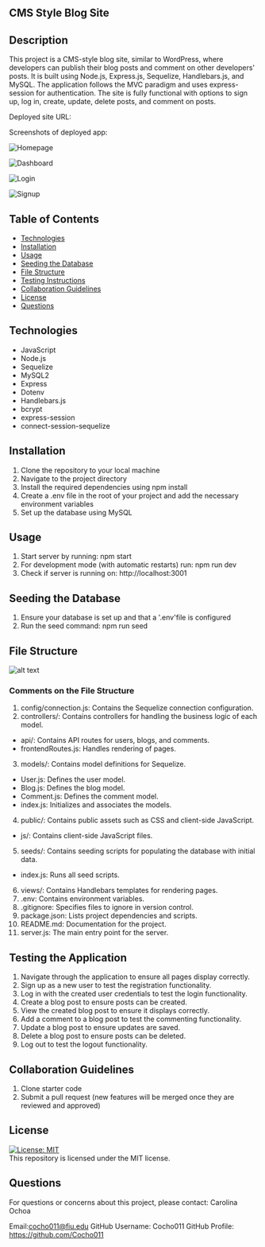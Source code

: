 ## CMS Style Blog Site

## Description

This project is a CMS-style blog site, similar to WordPress, where developers can publish their blog posts and comment on other developers' posts. It is built using Node.js, Express.js, Sequelize, Handlebars.js, and MySQL. The application follows the MVC paradigm and uses express-session for authentication. The site is fully functional with options to sign up, log in, create, update, delete posts, and comment on posts. 

Deployed site URL: 

Screenshots of deployed app: 

![Homepage](<tech_blog/assets/Tech Blog Home Screenshot.png>) 

![Dashboard](<tech_blog/assets/Tech Blog Dashboard and Create a New Post Screenshot.png>) 

![Login](<tech_blog/assets/Tech Blog Login Screenshot.png>) 

![Signup](<tech_blog/assets/Tech Blog Signup Screenshot.png>)



## Table of Contents


- [Technologies](#technologies)
- [Installation](#installation)
- [Usage](#usage)
- [Seeding the Database](#seeding-the-database)
- [File Structure](#file-structure)
- [Testing Instructions](#testing-instructions)
- [Collaboration Guidelines](#collaboration-guidelines)
- [License](#license)
- [Questions](#questions)

## Technologies

- JavaScript
- Node.js
- Sequelize
- MySQL2
- Express
- Dotenv
- Handlebars.js
- bcrypt
- express-session
- connect-session-sequelize

## Installation

1. Clone the repository to your local machine
2. Navigate to the project directory
3. Install the required dependencies using npm install
4. Create a .env file in the root of your project and add the necessary environment variables
5. Set up the database using MySQL

## Usage

1. Start server by running: npm start
2. For development mode (with automatic restarts) run: npm run dev
3. Check if server is running on: http://localhost:3001

## Seeding the Database

1. Ensure your database is set up and that a '.env'file is configured
2. Run the seed command: npm run seed

## File Structure

![alt text](<tech_blog/assets/File Structure for CMS Style Blog Site.png>)

### Comments on the File Structure

1. config/connection.js: Contains the Sequelize connection configuration.
2. controllers/: Contains controllers for handling the business logic of each model.
- api/: Contains API routes for users, blogs, and comments.
- frontendRoutes.js: Handles rendering of pages.
3. models/: Contains model definitions for Sequelize.
- User.js: Defines the user model.
- Blog.js: Defines the blog model.
- Comment.js: Defines the comment model.
- index.js: Initializes and associates the models.
4. public/: Contains public assets such as CSS and client-side JavaScript.
- js/: Contains client-side JavaScript files.
5. seeds/: Contains seeding scripts for populating the database with initial data.
- index.js: Runs all seed scripts.
6. views/: Contains Handlebars templates for rendering pages.
7. .env: Contains environment variables.
8. .gitignore: Specifies files to ignore in version control.
9. package.json: Lists project dependencies and scripts.
10. README.md: Documentation for the project.
11. server.js: The main entry point for the server.


## Testing the Application

1. Navigate through the application to ensure all pages display correctly.
2. Sign up as a new user to test the registration functionality.
3. Log in with the created user credentials to test the login functionality.
4. Create a blog post to ensure posts can be created.
5. View the created blog post to ensure it displays correctly.
6. Add a comment to a blog post to test the commenting functionality.
7. Update a blog post to ensure updates are saved.
8. Delete a blog post to ensure posts can be deleted.
9. Log out to test the logout functionality.

## Collaboration Guidelines

1. Clone starter code
2. Submit a pull request (new features will be merged once they are reviewed and approved)

## License

[![License: MIT](https://img.shields.io/badge/License-MIT-yellow.svg)](https://opensource.org/licenses/MIT)
<br>
This repository is licensed under the MIT license.

## Questions

For questions or concerns about this project, please contact: Carolina Ochoa

Email:cocho011@fiu.edu
GitHub Username: Cocho011
GitHub Profile: https://github.com/Cocho011